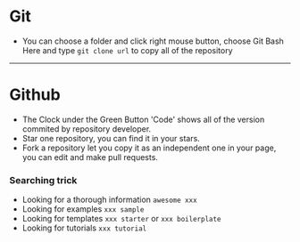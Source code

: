 # Git
* You can choose a folder and click right mouse button, choose Git Bash Here and type `git clone url` to copy all of the repository

******
# Github
* The Clock under the Green Button 'Code' shows all of the version commited by repository developer.
* Star one repository, you can find it in your stars.
* Fork a repository let you copy it as an independent one in your page, you can edit and make pull requests.

### Searching trick
* Looking for a thorough information `awesome xxx`
* Looking for examples `xxx sample`
* Looking for templates `xxx starter` or `xxx boilerplate`
* Looking for tutorials `xxx tutorial`
